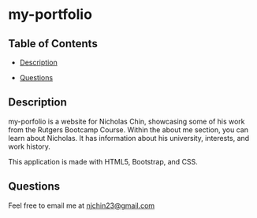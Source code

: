 # my-portfolio

## Table of Contents

- [Description](#description)

- [Questions](#questions)

## Description

my-porfolio is a website for Nicholas Chin, showcasing some of his work from the Rutgers Bootcamp Course. Within the about me section, you can learn about Nicholas. It has information about his university, interests, and work history.

This application is made with HTML5, Bootstrap, and CSS. 

## Questions

Feel free to email me at [njchin23@gmail.com](mailto:njchin23@gmail.com)
